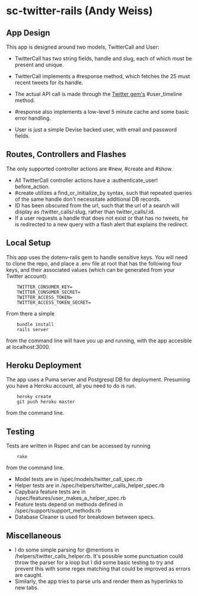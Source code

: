 # sc-twitter-rails (Andy Weiss)

## App Design

This app is designed around two models, TwitterCall and User:

- TwitterCall has two string fields, handle and slug, each of which must be present and unique.
- TwitterCall implements a #response method, which fetches the 25 must recent tweets for its handle.
- The actual API call is made through the [Twitter gem's](https://github.com/sferik/twitter) #user_timeline method.  
- #response also implements a low-level 5 minute cache and some basic error handling.

- User is just a simple Devise backed user, with email and password fields.

## Routes, Controllers and Flashes

The only supported controller actions are #new, #create and #show.

- All TwitterCall controller actions have a :authenticate_user! before_action.
- #create utilizes a find_or_initialize_by syntax, such that repeated queries of the same handle don't necessitate additional DB records.
- ID has been obscured from the url, such that the url of a search will display as /twitter_calls/:slug, rather than twitter_calls/:id.
- If a user requests a handle that does not exist or that has no tweets, he is redirected to a new query with a flash alert that explains the redirect.

## Local Setup

This app uses the dotenv-rails gem to handle sensitive keys.  You will need to clone the repo, and place a .env file at root that has the following four keys, and their associated values (which can be generated from your Twitter account):

        TWITTER_CONSUMER_KEY=
        TWITTER_CONSUMER_SECRET=
        TWITTER_ACCESS_TOKEN=
        TWITTER_ACCESS_TOKEN_SECRET=

From there a simple 

        bundle install
        rails server

from the command line will have you up and running, with the app accesible at localhost:3000.

## Heroku Deployment

The app uses a Puma server and Postgresql DB for deployment.  Presuming you have a Heroku account, all you need to do is run.

        heroky create
        git push heroku master

from the command line.

## Testing

Tests are written in Rspec and can be accessed by running

        rake

from the command line.  

- Model tests are in /spec/models/twitter_call_spec.rb
- Helper tests are in /spec/helpers/twitter_calls_helper_spec.rb
- Capybara feature tests are in /spec/features/user_makes_a_helper_spec.rb
- Feature tests depend on methods defined in /spec/support/support_methods.rb
- Database Cleaner is used for breakdown between specs.

## Miscellaneous

- I do some simple parsing for @mentions in /helpers/twitter_calls_helper.rb.  It's possible some punctuation could throw the parser for a loop but I did some basic testing to try and prevent this with some regex matching that could be improved as errors are caught.
- Similarly, the app tries to parse urls and render them as hyperlinks to new tabs.